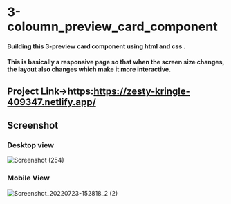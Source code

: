 # 3-coloumn_preview_card_component
#### Building this 3-preview card component using html and css .
#### This is basically a responsive page so that when the screen size changes, the layout also changes which make it more interactive.
## Project Link->https:https://zesty-kringle-409347.netlify.app/


## Screenshot
### Desktop view
![Screenshot (254)](https://user-images.githubusercontent.com/51984459/180600312-738a1e0e-5fd4-4a3a-9e40-112150052f13.png)

### Mobile View
![Screenshot_20220723-152818_2 (2)](https://user-images.githubusercontent.com/51984459/180601256-93957c18-354b-498e-b5b2-655d86c93ebe.png)
